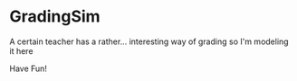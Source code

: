 # GradingSim
A certain teacher has a rather... interesting way of grading so I'm modeling it here

Have Fun!
